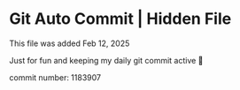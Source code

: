 # Git Auto Commit | Hidden File

This file was added Feb 12, 2025

Just for fun and keeping my daily git commit active 🤪

commit number: 1183907
